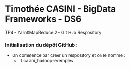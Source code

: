 # Timothée CASINI - BigData Frameworks - DS6
TP4 - Yarn&MapReduce 2 - Git Hub Respository

### Initialisation du dépôt **GitHub** :

- On commence par créer un respository et on le nomme : 
  * `t.casini_hadoop-exemples
